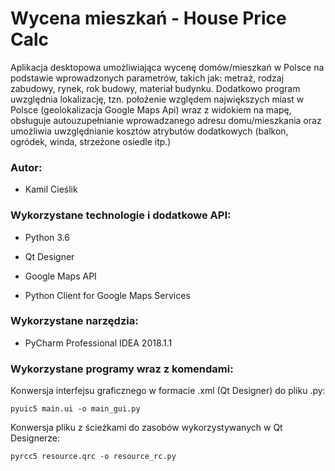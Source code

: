 # Wycena mieszkań - House Price Calc

Aplikacja desktopowa umożliwiająca wycenę domów/mieszkań w Polsce na podstawie wprowadzonych parametrów,
takich jak: metraż, rodzaj zabudowy, rynek, rok budowy, materiał budynku. Dodatkowo program uwzględnia lokalizację, 
tzn. położenie względem największych miast w Polsce (geolokalizacja Google Maps Api) wraz z widokiem na mapę, 
obsługuje autouzupełnianie wprowadzanego adresu domu/mieszkania oraz umożliwia uwzględnianie kosztów atrybutów 
dodatkowych (balkon, ogródek, winda, strzeżone osiedle itp.)

### Autor:

- Kamil Cieślik <br />

### Wykorzystane technologie i dodatkowe API:

- Python 3.6 <br /> 

- Qt Designer <br /> 

- Google Maps API <br /> 

- Python Client for Google Maps Services <br /> 

### Wykorzystane narzędzia:

- PyCharm Professional IDEA 2018.1.1 <br />

### Wykorzystane programy wraz z komendami:

Konwersja interfejsu graficznego w formacie .xml (Qt Designer) do pliku .py:

```
pyuic5 main.ui -o main_gui.py 
```

Konwersja pliku z ścieżkami do zasobów wykorzystywanych w Qt Designerze:

```
pyrcc5 resource.qrc -o resource_rc.py
```